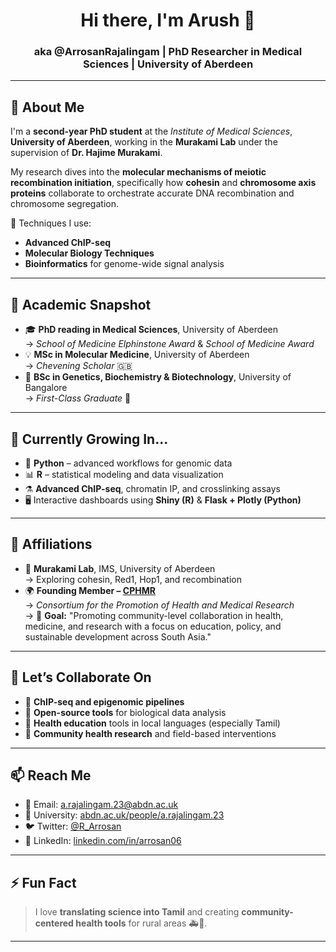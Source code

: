 <h1 align="center">Hi there, I'm Arush 👋</h1>
<h3 align="center">aka @ArrosanRajalingam | PhD Researcher in Medical Sciences | University of Aberdeen</h3>

---

## 🧬 About Me

I'm a **second-year PhD student** at the *Institute of Medical Sciences*, **University of Aberdeen**, working in the **Murakami Lab** under the supervision of **Dr. Hajime Murakami**.

My research dives into the **molecular mechanisms of meiotic recombination initiation**, specifically how **cohesin** and **chromosome axis proteins** collaborate to orchestrate accurate DNA recombination and chromosome segregation.

🔬 Techniques I use:
- **Advanced ChIP-seq**
- **Molecular Biology Techniques**
- **Bioinformatics** for genome-wide signal analysis

---

## 🧠 Academic Snapshot

- 🎓 **PhD reading in Medical Sciences**, University of Aberdeen  
  → *School of Medicine Elphinstone Award* & *School of Medicine Award*
- 💡 **MSc in Molecular Medicine**, University of Aberdeen  
  → *Chevening Scholar* 🇬🇧
- 🧬 **BSc in Genetics, Biochemistry & Biotechnology**, University of Bangalore  
  → *First-Class Graduate* 🥇

---

## 🌱 Currently Growing In...

- 🐍 **Python** – advanced workflows for genomic data
- 📊 **R** – statistical modeling and data visualization
- ⚗️ **Advanced ChIP-seq**, chromatin IP, and crosslinking assays
- 🖥️ Interactive dashboards using **Shiny (R)** & **Flask + Plotly (Python)**

---

## 🧩 Affiliations

- 🧪 **Murakami Lab**, IMS, University of Aberdeen  
  → Exploring cohesin, Red1, Hop1, and recombination
- 🌍 **Founding Member – [CPHMR](https://cphmr.org/)**  
  → *Consortium for the Promotion of Health and Medical Research*  
  → 🎯 **Goal:** "Promoting community-level collaboration in health, medicine, and research with a focus on education, policy, and sustainable development across South Asia."

---

## 🤝 Let’s Collaborate On

- 🔬 **ChIP-seq and epigenomic pipelines**
- 🧬 **Open-source tools** for biological data analysis
- 🌱 **Health education** tools in local languages (especially Tamil)
- 🏥 **Community health research** and field-based interventions

---

## 📫 Reach Me

- 📧 Email: [a.rajalingam.23@abdn.ac.uk](mailto:a.rajalingam.23@abdn.ac.uk)  
- 🔗 University: [abdn.ac.uk/people/a.rajalingam.23](https://www.abdn.ac.uk/people/a.rajalingam.23)  
- 🐦 Twitter: [@R_Arrosan](https://x.com/R_Arrosan)  
- 💼 LinkedIn: [linkedin.com/in/arrosan06](https://www.linkedin.com/in/arrosan06)

---

## ⚡ Fun Fact

> I love **translating science into Tamil** and creating **community-centered health tools** for rural areas 🚑📘.

---

<!---
ArrosanCodeLab/ArrosanCodeLab is a ✨ special ✨ repository because its `README.md` appears on your GitHub profile.
--->
